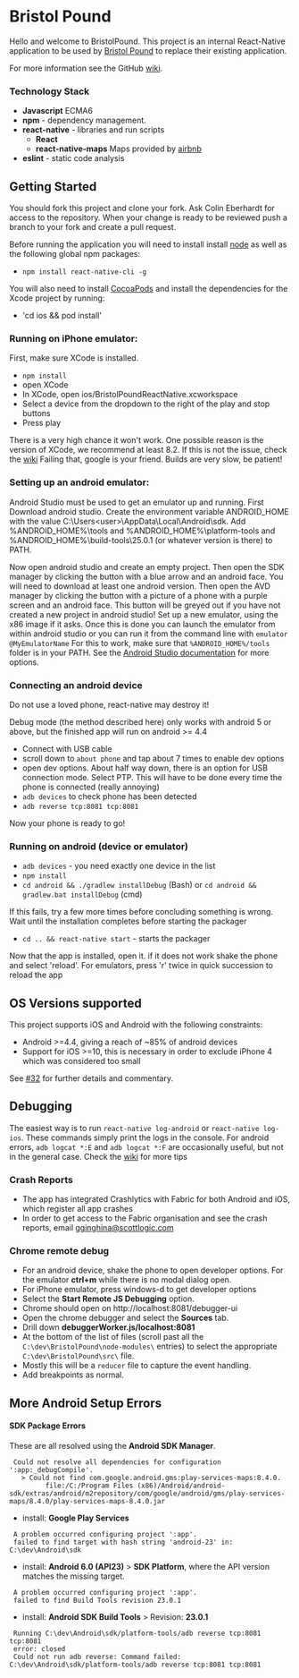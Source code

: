 # Bristol Pound
Hello and welcome to BristolPound. This project is an internal React-Native application to be used by [Bristol Pound](http://bristolpound.org/) to replace their existing application.

For more information see the GitHub [wiki](https://github.com/ScottLogic/BristolPound/wiki).

### Technology Stack ###
* __Javascript__ ECMA6
* __npm__ - dependency management.
* __react-native__ - libraries and run scripts
  * __React__
  * __react-native-maps__ Maps provided by [airbnb](https://github.com/airbnb/react-native-maps)
* __eslint__ - static code analysis

## Getting Started
You should fork this project and clone your fork. Ask Colin Eberhardt for access to the repository. When your change is ready to be reviewed push a branch to your fork and create a pull request.

Before running the application you will need to install install [node](https://nodejs.org/en/download/) as well as the following global npm packages:
* `npm install react-native-cli -g`

You will also need to install [CocoaPods](https://guides.cocoapods.org/using/getting-started.html) and install the dependencies for the Xcode project by running:
* 'cd ios && pod install'

### Running on iPhone emulator:
First, make sure XCode is installed.
* `npm install`
* open XCode
* In XCode, open ios/BristolPoundReactNative.xcworkspace
* Select a device from the dropdown to the right of the play and stop buttons
* Press play

There is a very high chance it won't work. One possible reason is the version of XCode, we recommend at least 8.2. If this is not the issue, check the [wiki](https://github.com/ScottLogic/BristolPound/wiki)
Failing that, google is your friend. Builds are very slow, be patient!

### Setting up an android emulator:
Android Studio must be used to get an emulator up and running. First Download android studio.
Create the environment variable ANDROID_HOME with the value C:\Users\<user>\AppData\Local\Android\sdk. Add %ANDROID_HOME%\tools and %ANDROID_HOME%\platform-tools and %ANDROID_HOME%\build-tools\25.0.1 (or whatever version is there) to PATH.

Now open android studio and create an empty project. Then open the SDK manager by clicking the button with a blue arrow and an android face. You will need to download at least one android version. Then open the AVD manager by clicking the button with a picture of a phone with a purple screen and an android face. This button will be greyed out if you have not created a new project in android studio! Set up a new emulator, using the x86 image if it asks. Once this is done you can launch the emulator from within android studio or you can run it from the command line with
`emulator @MyEmulatorName`
For this to work, make sure that `%ANDROID_HOME%/tools` folder is in your PATH.
See the  [Android Studio documentation](https://developer.android.com/studio/run/emulator-commandline.html) for more options.

### Connecting an android device
Do not use a loved phone, react-native may destroy it!

Debug mode (the method described here) only works with android 5 or above, but the finished app will run on android >= 4.4
* Connect with USB cable
* scroll down to `about phone` and tap about 7 times to enable dev options
* open dev options. About half way down, there is an option for USB connection mode. Select PTP. This will have to be done every time the phone is connected (really annoying)
* `adb devices` to check phone has been detected
* `adb reverse tcp:8081 tcp:8081`

Now your phone is ready to go!

### Running on android (device or emulator)
* `adb devices` - you need exactly one device in the list
* `npm install`
* `cd android && ./gradlew installDebug` (Bash) or `cd android && gradlew.bat installDebug` (cmd)

If this fails, try a few more times before concluding something is wrong. Wait until the installation completes before starting the packager
* `cd .. && react-native start` - starts the packager

Now that the app is installed, open it. if it does not work shake the phone and select 'reload'. For emulators, press 'r' twice in quick succession to reload the app

## OS Versions supported

This project supports iOS and Android with the following constraints:

 * Android >=4.4, giving a reach of ~85% of android devices
 * Support for iOS >=10, this is necessary in order to exclude iPhone 4 which was considered too small

See [#32]([https://github.com/ScottLogic/BristolPound/issues/32) for further details and commentary.

## Debugging
The easiest way is to run `react-native log-android` or `react-native log-ios`. These commands simply print the logs in the console. For android errors, `adb logcat *:E` and `adb logcat *:F` are occasionally useful, but not in the general case. Check the [wiki](https://github.com/ScottLogic/BristolPound/wiki) for more tips

### Crash Reports ###
* The app has integrated Crashlytics with Fabric for both Android and iOS, which register all app crashes 
* In order to get access to the Fabric organisation and see the crash reports, email gginghina@scottlogic.com 

### Chrome remote debug
* For an android device, shake the phone to open developer options. For the emulator __ctrl+m__ while there is no modal dialog open.
* For iPhone emulator, press windows-d to get developer options
* Select the __Start Remote JS Debugging__ option.
* Chrome should open on http://localhost:8081/debugger-ui
* Open the chrome debugger and select the __Sources__ tab.
* Drill down __debuggerWorker.js/localhost:8081__
* At the bottom of the list of files (scroll past all the `C:\dev\BristolPound\node-modules\` entries) to select the appropriate `C:\dev\BristolPound\src\` file.
* Mostly this will be a `reducer` file to capture the event handling.
* Add breakpoints as normal.

## More Android Setup Errors
#### SDK Package Errors ####
These are all resolved using the __Android SDK Manager__.
```
 Could not resolve all dependencies for configuration ':app:_debugCompile'.
   > Could not find com.google.android.gms:play-services-maps:8.4.0.
         file:/C:/Program Files (x86)/Android/android-sdk/extras/android/m2repository/com/google/android/gms/play-services-maps/8.4.0/play-services-maps-8.4.0.jar
```
* install: __Google Play Services__
```
 A problem occurred configuring project ':app'.
 failed to find target with hash string 'android-23' in: C:\dev\Android\sdk
```
* install: __Android 6.0 (API23)__ > __SDK Platform__, where the API version matches the missing target.
```
 A problem occurred configuring project ':app'.
 failed to find Build Tools revision 23.0.1
```
* install: __Android SDK Build Tools__ >  Revision: __23.0.1__
```
 Running C:\dev\Android\sdk/platform-tools/adb reverse tcp:8081 tcp:8081
 error: closed
 Could not run adb reverse: Command failed: C:\dev\Android\sdk/platform-tools/adb reverse tcp:8081 tcp:8081
```
